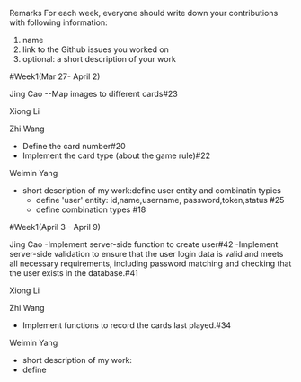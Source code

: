 Remarks
For each week, everyone should write down your contributions with following information:
1. name
2. link to the Github issues you worked on
3. optional: a short description of your work

#Week1(Mar 27- April 2)

Jing Cao
--Map images to different cards#23

Xiong Li

Zhi Wang 
- Define the card number#20
- Implement the card type (about the game rule)#22

Weimin Yang
 - short description of my work:define user entity and combinatin typies 
   - define 'user' entity: id,name,username, password,token,status  #25
   - define combination types  #18
  

#Week1(April 3 - April 9)

Jing Cao
-Implement server-side function to create user#42
-Implement server-side validation to ensure that the user login data is valid and meets all necessary requirements, including password matching and checking that the user exists in the database.#41

Xiong Li

Zhi Wang 
- Implement functions to record the cards last played.#34

Weimin Yang
 - short description of my work:
  - define 

